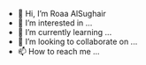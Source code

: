 - 👋 Hi, I’m Roaa AlSughair
- 👀 I’m interested in ...
- 🌱 I’m currently learning ...
- 💞️ I’m looking to collaborate on ...
- 📫 How to reach me ...

<!---
RoaaAlSughair/RoaaAlSughair is a ✨ special ✨ repository because its `README.md` (this file) appears on your GitHub profile.
You can click the Preview link to take a look at your changes.
--->
